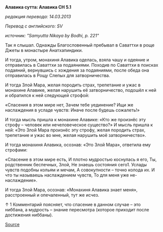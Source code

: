 **Алавика сутта: Алавика СН 5\.1**

_редакция перевода: 14\.03\.2013_

_Перевод с английского: SV_

_источник: "Samyutta Nikaya by Bodhi, p\. 221"_

Так я слышал\. Однажды Благословенный пребывал в Саваттхи в роще Джеты в монастыре Анатхапиндики\. 

И тогда, утром, монахиня Алавика оделась, взяла чашу и одеяние и отправилась в Саваттхи за подаяниями\. Походив по Саваттхи в поисках подаяний, вернувшись с хождения за подаяниями, после обеда она отправилась в Рощу Слепых для затворничества\.

И тогда Злой Мара, желая породить страх, трепетание и ужас в монахине Алавике, желая нарушить её затворничество, подошёл к ней и обратился к ней следующей строфой: 

«Спасения в этом мире нет, Зачем тебе уединение? Ищи же наслаждения в усладе чувств: Иначе после будешь сожалеть\!»

И тогда мысль пришла к монахине Алавике: «Кто же произнёс эту строфу – человек или нечеловеческое существо?» И мысль пришла к ней: «Это Злой Мара произнёс эту строфу, желая породить страх, трепетание и ужас во мне, желая нарушить моё затворничество»\.

И тогда монахиня Алавика, осознав: «Это Злой Мара», ответила ему строфами: 

«Спасение в этом мире есть, И плотно мудростью коснулась я его, Ты, родственник беспечных, Злой, Не знаешь состояния сего1\. Услады чувств подобны кольям и мечам, А совокупности – точно колода их\. И что ты называешь наслаждением чувств, То для меня уже не\-наслаждение»\.

И тогда Злой Мара, осознав: «Монахиня Алавика знает меня», расстроенный и опечаленный, тут же исчез\. 

↑ 1 Комментарий поясняет, что спасение в данном случае – это ниббана, а мудрость – знание пересмотра \(которое приходит после достижения ниббаны\)\.

[Source](https://www\.theravada\.ru/Teaching/Canon/Suttanta/Texts/sn5_1\-alavika\-sutta\-sv\.htm)